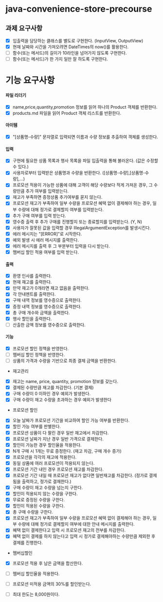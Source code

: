 # java-convenience-store-precourse

## 과제 요구사항

- [x] 입출력을 담당하는 클래스를 별도로 구현한다. (InputView, OutputView)
- [x] 현재 날짜와 시간을 가져오려면 DateTimes의 now()를 활용한다.
- [ ] 함수(또는 메서드)의 길이가 10라인을 넘어가지 않도록 구현한다.
- [ ] 함수(또는 메서드)가 한 가지 일만 잘 하도록 구현한다.

# 기능 요구사항

#### 파일 리더기
- [x] name,price,quantity,promotion 정보를 읽어 하나의 Product 객체를 반환한다.
- [x] products.md 파일을 읽어 Product 객체 리스트를 반환한다.

#### 아이템
- [x] "[상품명-수량]" 문자열로 입력되면 이름과 수량 정보를 추출하여 객체를 생성한다.

#### 입력
- [x] 구현에 필요한 상품 목록과 행사 목록을 파일 입출력을 통해 불러온다. (값은 수정할 수 있다.)
- [x] 사용자로부터 입력받은 상품명과 수량을 반환한다. ([상품명-수량],[상품명-수량],...)
- [x] 프로모션 적용이 가능한 상품에 대해 고객이 해당 수량보다 적게 가져온 경우, 그 수량만큼 추가 여부를 입력받는다.
- [x] 재고가 부족하면 증정상품 추가여부를 묻지 않는다.
- [x] 프로모션 재고가 부족하여 일부 수량을 프로모션 혜택 없이 결제해야 하는 경우, 일부 수량에 대해 정가로 결제할지 여부를 입력받는다.
- [x] 추가 구매 여부를 입력 받는다.
- [x] 영수증 출력 후 추가 구매를 진행할지 또는 종료할지를 입력받는다. (Y, N)
- [x] 사용자가 잘못된 값을 입력할 경우 IllegalArgumentException를 발생시킨다.
- [x] 에러 메시지는 "[ERROR]"로 시작한다.
- [x] 예외 발생 시 에러 메시지를 출력한다.
- [x] 에러 메시지를 출력 후 그 부분부터 입력을 다시 받는다.
- [x] 멤버십 할인 적용 여부를 입력 받는다.

#### 출력
- [x] 환영 인사를 출력한다.
- [x] 현재 재고를 출력한다.
- [x] 만약 재고가 0개라면 재고 없음을 출력한다.
- [x] 각 안내멘트를 출력한다.
- [x] 구매 내역 정보를 영수증으로 출력한다.
- [x] 증정 내역 정보를 영수증으로 출력한다.
- [x] 총 구매 개수와 금액을 출력한다.
- [x] 행사 할인을 출력한다.
- [ ] 산출한 금액 정보를 영수증으로 출력한다.

#### 기능
- [x] 프로모션 할인 정책을 반영한다.
- [ ] 멤버십 할인 정책을 반영한다.
- [ ] 상품의 가격과 수량을 기반으로 최종 결제 금액을 반환한다.

- 재고관리
- [x] 재고는 name, price, quantity, promotion 정보를 갖는다.
- [x] 결제된 수량만큼 재고를 차감한다. (기본 결제)
- [x] 구매 수량이 0 이하인 경우 예외가 발생한다.
- [x] 구매 수량이 재고 수량을 초과하는 경우 예외가 발생한다

- 프로모션 할인
- [x] 오늘 날짜가 프로모션 기간을 비교하여 할인 가능 여부를 반환한다.
- [x] 할인 가능 여부를 판별한다.
- [x] 프로모션 상품이 다 팔린 경우 일반 재고에서 차감한다.
- [x] 프로모션 날짜가 지난 경우 일반 가격으로 결제한다.
- [x] 할인이 가능한 경우 할인율을 적용한다.
- [x] N개 구매 시 1개는 무료 증정한다. (재고 차감, 구매 개수 증가)
- [x] 프로모션을 각각의 재고에 적용한다.
- [x] 동일 상품에 여러 프로모션이 적용되지 않는다.
- [x] 프로모션 기간 내인 경우 프로모션 재고를 차감한다.
- [x] 프로모션 기간 내일 때 프로모션 재고가 없다면 일반재고를 차감한다. (정가로 결제됨을 출력하고, 정가로 결재한다.)
- [x] 구매 수량이 재고 수량을 넘는지 구한다.
- [x] 할인이 적용되지 않는 수량을 구한다.
- [x] 무료로 증정된 수량을 구한다.
- [x] 할인이 적용된 수량을 구한다.
- [x] 총 구매 수량을 구한다.
- [x] 프로모션 재고가 부족하여 일부 수량을 프로모션 혜택 없이 결제해야 하는 경우, 일부 수량에 대해 정가로 결제할지 여부에 대한 안내 메시지를 출력한다.
- [x] 혜택 없이 결제한다고 입력 시 프로모션 재고의 전부를 차감한다.
- [x] 혜택 없이 결제를 하지 않는다고 입력 시 정가로 결제해야하는 수량만큼 제외한 후 결제를 진행한다.

- 멤버십할인
- [x] 프로모션 적용 후 남은 금액을 합산한다.
- [ ] 멤버십 할인율을 적용한다.
- [ ] 프로모션 미적용 금액의 30%를 할인받는다.
- [ ] 최대 한도는 8,000원이다.







